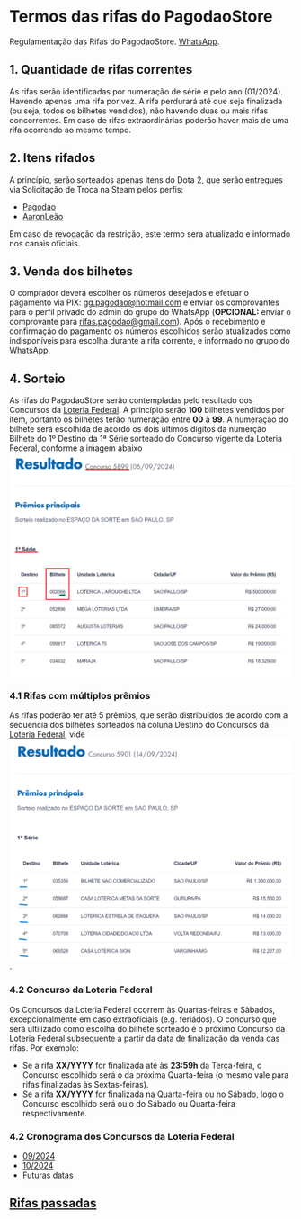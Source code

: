 # Termos das rifas do PagodaoStore
Regulamentação das Rifas do PagodaoStore. [WhatsApp](https://chat.whatsapp.com/EZC5WnXSRsg8iP2WoGPnYi).


## 1. Quantidade de rifas correntes
As rifas serão identificadas por numeração de série e pelo ano (01/2024). Havendo apenas uma rifa por vez. A rifa perdurará até que seja finalizada (ou seja, todos os bilhetes vendidos), não havendo duas ou mais rifas concorrentes. Em caso de rifas extraordinárias poderão haver mais de uma rifa ocorrendo ao mesmo tempo.

## 2. Itens rifados
A princípio, serão sorteados apenas itens do Dota 2, que serão entregues via Solicitação de Troca na Steam pelos perfis:
- [Pagodao](https://steamcommunity.com/id/pagodaostore/)
- [AaronLeão](https://steamcommunity.com/id/aaronleao/)

Em caso de revogação da restrição, este termo sera atualizado e informado nos canais oficiais.

## 3. Venda dos bilhetes
O comprador deverá escolher os números desejados e efetuar o pagamento via PIX: gg.pagodao@hotmail.com e enviar os comprovantes para o perfil privado do admin do grupo do WhatsApp (**OPCIONAL:**  enviar o comprovante para rifas.pagodao@gmail.com). Após o recebimento e confirmação do pagamento os números escolhidos serão atualizados como indisponíveis para escolha durante a rifa corrente, e informado no grupo do WhatsApp.
 
## 4. Sorteio
As rifas do PagodaoStore serão contempladas pelo resultado dos Concursos da [Loteria Federal](https://loterias.caixa.gov.br/Paginas/Federal.aspx). A princípio serão **100** bilhetes vendidos por item, portanto os bilhetes terão numeração entre **00** à **99**.  A numeração do bilhete será escolhida de acordo os dois últimos dígitos da numerção Bilhete do 1º Destino da 1ª Série sorteado do Concurso vigente da Loteria Federal, conforme a imagem abaixo ![imagem1](img/rifas_identificacao_bilhete.png)

### 4.1 Rifas com múltiplos prêmios
As rifas poderão ter até 5 prêmios, que serão distribuídos de acordo com a sequencia dos bilhetes sorteados na coluna Destino do Concursos da [Loteria Federal](https://loterias.caixa.gov.br/Paginas/Federal.aspx), vide ![imagem2](img/multiplos_premios.png).

### 4.2 Concurso da Loteria Federal
Os Concursos da Loteria Federal ocorrem às Quartas-feiras e Sàbados, excepcionalmente em caso extraoficiais (e.g. feriádos). O concurso que será ultilizado como escolha do bilhete sorteado é o próximo Concurso da Loteria Federal subsequente a partir da data de finalização da venda das rifas.
Por exemplo: 
- Se a rifa **XX/YYYY** for finalizada até às **23:59h** da Terça-feira, o Concurso escolhido será o da próxima Quarta-feira (o mesmo vale para rifas finalizadas às Sextas-feiras).
- Se a rifa **XX/YYYY** for finalizada na Quarta-feira ou no Sábado, logo o Concurso escolhido será ou o do Sábado ou Quarta-feira respectivamente.

### 4.2 Cronograma dos Concursos da Loteria Federal
- [09/2024](https://www.caixa.gov.br/Downloads/caixa-loterias/Cronograma_09_setembro_2024.pdf)
- [10/2024](https://www.caixa.gov.br/Downloads/caixa-loterias/Cronograma_10_outubro_2024.pdf)
- [Futuras datas](https://loterias.caixa.gov.br/Paginas/Calendario-Sorteios.aspx)

## [Rifas passadas](rifas_realizadas.md)
